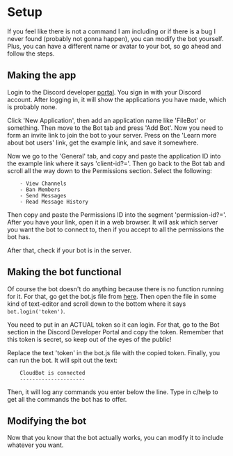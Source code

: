# Setup
  If you feel like there is not a command I am including or if there is a bug I never found (probably not gonna happen), you can modify the bot yourself.
Plus, you can have a different name or avatar to your bot, so go ahead and follow the steps.

## Making the app
  Login to the Discord developer [portal](https://discord.com/developers). You sign in with your Discord account. After logging in, it will show the applications you
have made, which is probably none.

  Click 'New Application', then add an application name like 'FileBot' or something. Then move to the Bot tab and press 'Add Bot'. Now you need to form
an invite link to join the bot to your server. Press on the 'Learn more about bot users' link, get the example link, and save it somewhere.
  
  Now we go to the 'General' tab, and copy and paste the application ID into the example link where it says 'client-id?='. Then go back to the Bot tab and scroll
all the way down to the Permissions section. Select the following:
  
        - View Channels
        - Ban Members
        - Send Messages
        - Read Message History

  Then copy and paste the Permissions ID into the segment 'permission-id?='. After you have your link, open it in a web browser.
It will ask which server you want the bot to connect to, then if you accept to all the permissions the bot has.

  After that, check if your bot is in the server.
## Making the bot functional
  Of course the bot doesn't do anything because there is no function running for it. For that, go get the bot.js file from [here](https://github.com/themysticsavages/cloudbot-discord).
Then open the file in some kind of text-editor and scroll down to the bottom where it says ``` bot.login('token')```. 

  You need to put in an ACTUAL token so it can login. For that, go to the Bot section in the Discord Developer Portal and copy the token. Remember that this
token is secret, so keep out of the eyes of the public!

  Replace the text 'token' in the bot.js file with the copied token. Finally, you can run the bot. It will spit out the text:
  
        CloudBot is connected
        ---------------------
        
  Then, it will log any commands you enter below the line. Type in c/help to get all the commands the bot has to offer.
## Modifying the bot
  Now that you know that the bot actually works, you can modify it to include whatever you want.
